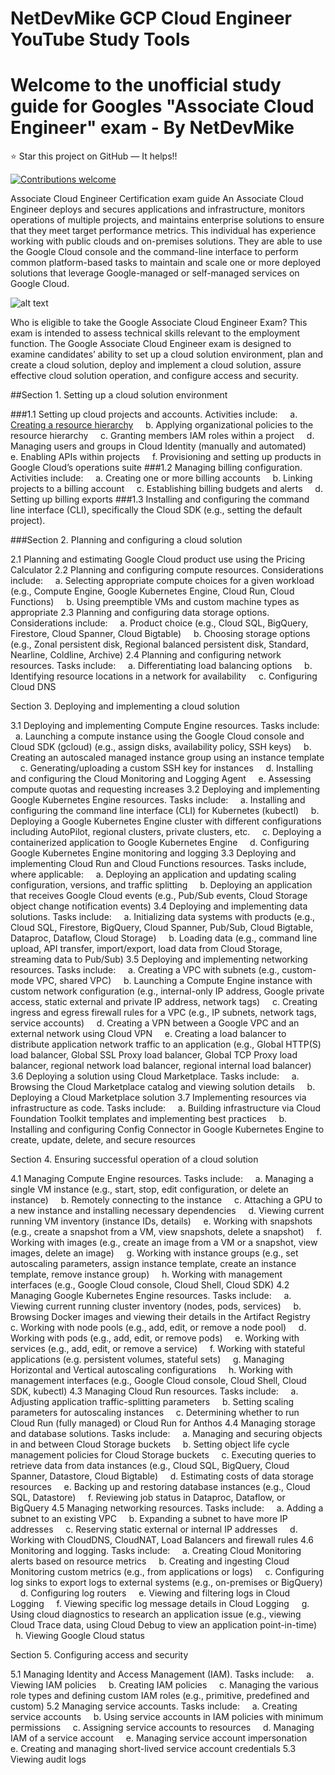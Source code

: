 # NetDevMike GCP Cloud Engineer YouTube Study Tools
 
# Welcome to the unofficial study guide for Googles "Associate Cloud Engineer" exam - By NetDevMike

:star: Star this project on GitHub — It helps!!

[![Contributions welcome](https://img.shields.io/badge/contributions-welcome-orange.svg)](https://github.com/NetDevMike/NetDevMike-GCP-Cloud-Engineer-YouTube-Study-Tools/issues)

Associate Cloud Engineer
Certification exam guide
An Associate Cloud Engineer deploys and secures applications and infrastructure, monitors operations of multiple projects, and maintains enterprise solutions to ensure that they meet target performance metrics. This individual has experience working with public clouds and on-premises solutions. They are able to use the Google Cloud console and the command-line interface to perform common platform-based tasks to maintain and scale one or more deployed solutions that leverage Google-managed or self-managed services on Google Cloud.

![alt text](https://passyourcert.net/wp-content/uploads/2021/12/badge-gcp-associate-cloud-engineer.png)

Who is eligible to take the Google Associate Cloud Engineer Exam?
This exam is intended to assess technical skills relevant to the employment function. The Google Associate Cloud Engineer exam is designed to examine candidates’ ability to set up a cloud solution environment, plan and create a cloud solution, deploy and implement a cloud solution, assure effective cloud solution operation, and configure access and security.

##Section 1. Setting up a cloud solution environment

###1.1 Setting up cloud projects and accounts. Activities include:
    a. [Creating a resource hierarchy](Section_1_-_Setting_up_a_cloud_solution/1.1a.md)
    b. Applying organizational policies to the resource hierarchy
    c. Granting members IAM roles within a project
    d. Managing users and groups in Cloud Identity (manually and automated)
    e. Enabling APIs within projects
    f. Provisioning and setting up products in Google Cloud’s operations suite
###1.2 Managing billing configuration. Activities include:
    a. Creating one or more billing accounts
    b. Linking projects to a billing account
    c. Establishing billing budgets and alerts
    d. Setting up billing exports
###1.3 Installing and configuring the command line interface (CLI), specifically the Cloud SDK (e.g., setting the default project).

###Section 2. Planning and configuring a cloud solution

2.1 Planning and estimating Google Cloud product use using the Pricing Calculator
2.2 Planning and configuring compute resources. Considerations include:
    a. Selecting appropriate compute choices for a given workload (e.g., Compute Engine, Google Kubernetes Engine, Cloud Run, Cloud Functions)
    b. Using preemptible VMs and custom machine types as appropriate
2.3 Planning and configuring data storage options. Considerations include:
    a. Product choice (e.g., Cloud SQL, BigQuery, Firestore, Cloud Spanner, Cloud Bigtable)
    b. Choosing storage options (e.g., Zonal persistent disk, Regional balanced persistent disk, Standard, Nearline, Coldline, Archive)
2.4 Planning and configuring network resources. Tasks include:
    a. Differentiating load balancing options
    b. Identifying resource locations in a network for availability
    c. Configuring Cloud DNS

Section 3. Deploying and implementing a cloud solution

3.1 Deploying and implementing Compute Engine resources. Tasks include:
    a. Launching a compute instance using the Google Cloud console and Cloud SDK (gcloud) (e.g., assign disks, availability policy, SSH keys)
    b. Creating an autoscaled managed instance group using an instance template
    c. Generating/uploading a custom SSH key for instances
    d. Installing and configuring the Cloud Monitoring and Logging Agent
    e. Assessing compute quotas and requesting increases
3.2 Deploying and implementing Google Kubernetes Engine resources. Tasks include:
    a. Installing and configuring the command line interface (CLI) for Kubernetes (kubectl)
    b. Deploying a Google Kubernetes Engine cluster with different configurations including AutoPilot, regional clusters, private clusters, etc.
    c. Deploying a containerized application to Google Kubernetes Engine
    d. Configuring Google Kubernetes Engine monitoring and logging
3.3 Deploying and implementing Cloud Run and Cloud Functions resources. Tasks include, where applicable:
    a. Deploying an application and updating scaling configuration, versions, and traffic splitting
    b. Deploying an application that receives Google Cloud events (e.g., Pub/Sub events, Cloud Storage object change notification events)
3.4 Deploying and implementing data solutions. Tasks include:
    a. Initializing data systems with products (e.g., Cloud SQL, Firestore, BigQuery, Cloud Spanner, Pub/Sub, Cloud Bigtable, Dataproc, Dataflow, Cloud Storage)
    b. Loading data (e.g., command line upload, API transfer, import/export, load data from Cloud Storage, streaming data to Pub/Sub)
3.5 Deploying and implementing networking resources. Tasks include:
    a. Creating a VPC with subnets (e.g., custom-mode VPC, shared VPC)
    b. Launching a Compute Engine instance with custom network configuration (e.g., internal-only IP address, Google private access, static external and private IP address, network tags)
    c. Creating ingress and egress firewall rules for a VPC (e.g., IP subnets, network tags, service accounts)
    d. Creating a VPN between a Google VPC and an external network using Cloud VPN
    e. Creating a load balancer to distribute application network traffic to an application (e.g., Global HTTP(S) load balancer, Global SSL Proxy load balancer, Global TCP Proxy load balancer, regional network load balancer, regional internal load balancer)
3.6 Deploying a solution using Cloud Marketplace. Tasks include:
    a. Browsing the Cloud Marketplace catalog and viewing solution details
    b. Deploying a Cloud Marketplace solution
3.7 Implementing resources via infrastructure as code. Tasks include:
    a. Building infrastructure via Cloud Foundation Toolkit templates and implementing best practices
    b. Installing and configuring Config Connector in Google Kubernetes Engine to create, update, delete, and secure resources

Section 4. Ensuring successful operation of a cloud solution

4.1 Managing Compute Engine resources. Tasks include:
    a. Managing a single VM instance (e.g., start, stop, edit configuration, or delete an instance)
    b. Remotely connecting to the instance
    c. Attaching a GPU to a new instance and installing necessary dependencies
    d. Viewing current running VM inventory (instance IDs, details)
    e. Working with snapshots (e.g., create a snapshot from a VM, view snapshots, delete a snapshot)
    f. Working with images (e.g., create an image from a VM or a snapshot, view images, delete an image)
    g. Working with instance groups (e.g., set autoscaling parameters, assign instance template, create an instance template, remove instance group)
    h. Working with management interfaces (e.g., Google Cloud console, Cloud Shell, Cloud SDK)
4.2 Managing Google Kubernetes Engine resources. Tasks include:
    a. Viewing current running cluster inventory (nodes, pods, services)
    b. Browsing Docker images and viewing their details in the Artifact Registry
    c. Working with node pools (e.g., add, edit, or remove a node pool)
    d. Working with pods (e.g., add, edit, or remove pods)
    e. Working with services (e.g., add, edit, or remove a service)
    f. Working with stateful applications (e.g. persistent volumes, stateful sets)
    g. Managing Horizontal and Vertical autoscaling configurations
    h. Working with management interfaces (e.g., Google Cloud console, Cloud Shell, Cloud SDK, kubectl)
4.3 Managing Cloud Run resources. Tasks include:
    a. Adjusting application traffic-splitting parameters
    b. Setting scaling parameters for autoscaling instances
    c. Determining whether to run Cloud Run (fully managed) or Cloud Run for Anthos
4.4 Managing storage and database solutions. Tasks include:
    a. Managing and securing objects in and between Cloud Storage buckets
    b. Setting object life cycle management policies for Cloud Storage buckets
    c. Executing queries to retrieve data from data instances (e.g., Cloud SQL, BigQuery, Cloud Spanner, Datastore, Cloud Bigtable)
    d. Estimating costs of data storage resources
    e. Backing up and restoring database instances (e.g., Cloud SQL, Datastore)
    f. Reviewing job status in Dataproc, Dataflow, or BigQuery
4.5 Managing networking resources. Tasks include:
    a. Adding a subnet to an existing VPC
    b. Expanding a subnet to have more IP addresses
    c. Reserving static external or internal IP addresses
    d. Working with CloudDNS, CloudNAT, Load Balancers and firewall rules
4.6 Monitoring and logging. Tasks include:
    a. Creating Cloud Monitoring alerts based on resource metrics
    b. Creating and ingesting Cloud Monitoring custom metrics (e.g., from applications or logs)
    c. Configuring log sinks to export logs to external systems (e.g., on-premises or BigQuery)
    d. Configuring log routers
    e. Viewing and filtering logs in Cloud Logging
    f. Viewing specific log message details in Cloud Logging
    g. Using cloud diagnostics to research an application issue (e.g., viewing Cloud Trace data, using Cloud Debug to view an application point-in-time)
    h. Viewing Google Cloud status

Section 5. Configuring access and security

5.1 Managing Identity and Access Management (IAM). Tasks include:
    a. Viewing IAM policies
    b. Creating IAM policies
    c. Managing the various role types and defining custom IAM roles (e.g., primitive, predefined and custom)
5.2 Managing service accounts. Tasks include:
    a. Creating service accounts
    b. Using service accounts in IAM policies with minimum permissions
    c. Assigning service accounts to resources
    d. Managing IAM of a service account
    e. Managing service account impersonation
    e. Creating and managing short-lived service account credentials
5.3 Viewing audit logs
